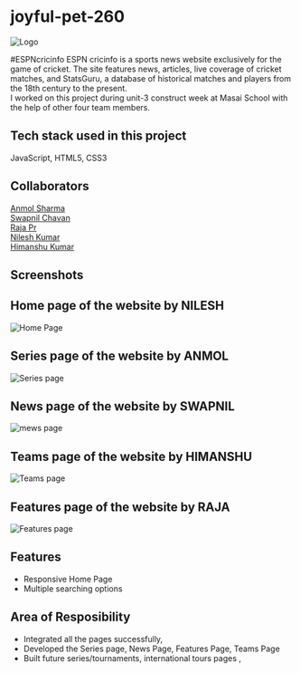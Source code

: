 # joyful-pet-260
![Logo](https://www.espncricinfo.com/static/images/espncricinfo-logo-full.png)

#ESPNcricinfo
ESPN cricinfo is a sports news website exclusively for the game of cricket. The site features news, articles, live coverage of cricket matches, and StatsGuru, a database of historical matches and players from the 18th century to the present.
<br>
I worked on this project during unit-3 construct week at Masai School with the help of other four team members.

## Tech stack used in this project

JavaScript, HTML5, CSS3

## Collaborators
<a href="https://github.com/anmol490">Anmol Sharma</a><br>
<a href="https://github.com/Swapnilchavan13">Swapnil Chavan</a><br>
<a href="https://github.com/rajaprhub">Raja Pr </a></br>
<a href="https://github.com/Nilesh2697">Nilesh Kumar</a></br>
<a href="https://github.com/Himanshu0894">Himanshu Kumar</a></br>


## Screenshots

## Home page of the website by NILESH
![Home Page](https://user-images.githubusercontent.com/98731008/187043441-fdf0717e-a2a9-4ac3-a1fd-14b8763a59be.png)

## Series page of the website by ANMOL
![Series page](https://user-images.githubusercontent.com/98731008/187043529-0e10f91a-2139-4605-989d-7f4a160f417b.png)

## News page of the website by SWAPNIL
![mews page](https://user-images.githubusercontent.com/98731008/187043585-35305af1-bd5a-4a21-957c-b5045234b075.png)

## Teams page of the website by HIMANSHU
![Teams page](https://user-images.githubusercontent.com/98731008/187043606-972e099b-3471-4cf2-9908-e19937f9c9e1.png)

## Features page of the website by RAJA
![Features page](https://user-images.githubusercontent.com/98731008/187043621-cd1aad85-8016-45eb-9b61-11e0c58c3cd4.png)



## Features

- Responsive Home Page
- Multiple searching options


## Area of Resposibility

- Integrated all the pages successfully,
- Developed the Series page, News Page, Features Page, Teams Page
- Built future series/tournaments, international tours pages ,
